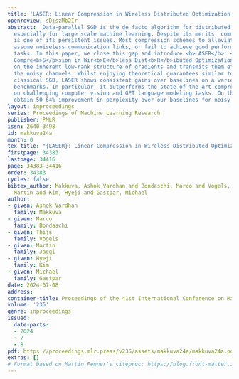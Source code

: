 ```yaml
---
title: 'LASER: Linear Compression in Wireless Distributed Optimization'
openreview: sDjszMb2Ir
abstract: 'Data-parallel SGD is the de facto algorithm for distributed optimization,
  especially for large scale machine learning. Despite its merits, communication bottleneck
  is one of its persistent issues. Most compression schemes to alleviate this either
  assume noiseless communication links, or fail to achieve good performance on practical
  tasks. In this paper, we close this gap and introduce <b>LASER</b>: <b>L</b>ine<b>A</b>r
  Compre<b>S</b>sion in Wir<b>E</b>less Dist<b>R</b>ibuted Optimization. LASER capitalizes
  on the inherent low-rank structure of gradients and transmits them efficiently over
  the noisy channels. Whilst enjoying theoretical guarantees similar to those of the
  classical SGD, LASER shows consistent gains over baselines on a variety of practical
  benchmarks. In particular, it outperforms the state-of-the-art compression schemes
  on challenging computer vision and GPT language modeling tasks. On the latter, we
  obtain 50-64% improvement in perplexity over our baselines for noisy channels.'
layout: inproceedings
series: Proceedings of Machine Learning Research
publisher: PMLR
issn: 2640-3498
id: makkuva24a
month: 0
tex_title: "{LASER}: Linear Compression in Wireless Distributed Optimization"
firstpage: 34383
lastpage: 34416
page: 34383-34416
order: 34383
cycles: false
bibtex_author: Makkuva, Ashok Vardhan and Bondaschi, Marco and Vogels, Thijs and Jaggi,
  Martin and Kim, Hyeji and Gastpar, Michael
author:
- given: Ashok Vardhan
  family: Makkuva
- given: Marco
  family: Bondaschi
- given: Thijs
  family: Vogels
- given: Martin
  family: Jaggi
- given: Hyeji
  family: Kim
- given: Michael
  family: Gastpar
date: 2024-07-08
address:
container-title: Proceedings of the 41st International Conference on Machine Learning
volume: '235'
genre: inproceedings
issued:
  date-parts:
  - 2024
  - 7
  - 8
pdf: https://proceedings.mlr.press/v235/assets/makkuva24a/makkuva24a.pdf
extras: []
# Format based on Martin Fenner's citeproc: https://blog.front-matter.io/posts/citeproc-yaml-for-bibliographies/
---
```

